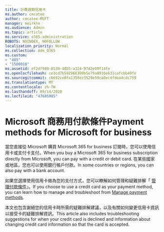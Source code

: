 ```yaml
---
title: 計費週期信用卡
ms.author: cmcatee
author: cmcatee-MSFT
manager: mnirkhe
ms.audience: Admin
ms.topic: article
ms.service: o365-administration
ROBOTS: NOINDEX, NOFOLLOW
localization_priority: Normal
ms.collection: Adm_O365
ms.custom:
- "485"
- "1500018"
ms.assetid: ef2df989-8539-48b5-a324-97d2e09f14fe
ms.openlocfilehash: ce3cd7b592966399b5e79a8916e631cafcbb49fe
ms.sourcegitcommit: c6692ce0fa1358ec3529e59ca0ecdfdea4cdc759
ms.translationtype: MT
ms.contentlocale: zh-TW
ms.lasthandoff: 09/14/2020
ms.locfileid: "47685985"
---
```

# <a name="payment-methods-for-microsoft-for-business"></a><span data-ttu-id="e72f2-102">Microsoft 商務用付款條件</span><span class="sxs-lookup"><span data-stu-id="e72f2-102">Payment methods for Microsoft for business</span></span>

<span data-ttu-id="e72f2-103">當您直接從 Microsoft 購買 Microsoft 365 for business 訂閱時，您可以使用信用卡或支付卡支付。</span><span class="sxs-lookup"><span data-stu-id="e72f2-103">When you buy a Microsoft 365 for business subscription directly from Microsoft, you can pay with a credit or debit card.</span></span> <span data-ttu-id="e72f2-104">在某些國家或地區，您也可以使用銀行帳戶付款。</span><span class="sxs-lookup"><span data-stu-id="e72f2-104">In some countries or regions, you can also pay with a bank account.</span></span>
  
<span data-ttu-id="e72f2-105">如果您選擇使用信用卡做為您的支付方式，您可以瞭解如何管理和疑難排解「 [管理付款條件](https://docs.microsoft.com/microsoft-365/commerce/billing-and-payments/manage-payment-methods)」。</span><span class="sxs-lookup"><span data-stu-id="e72f2-105">If you choose to use a credit card as your payment method, you can learn how to manage and troubleshoot from [Manage payment methods](https://docs.microsoft.com/microsoft-365/commerce/billing-and-payments/manage-payment-methods).</span></span>
  
<span data-ttu-id="e72f2-106">本文也包含謝絕您的信用卡時所需的疑難排解建議，以及有關如何變更信用卡資訊以接受卡的疑難排解資訊。</span><span class="sxs-lookup"><span data-stu-id="e72f2-106">This article also includes troubleshooting suggestions for when your credit card is declined and information about changing credit card information so that the card is accepted.</span></span>